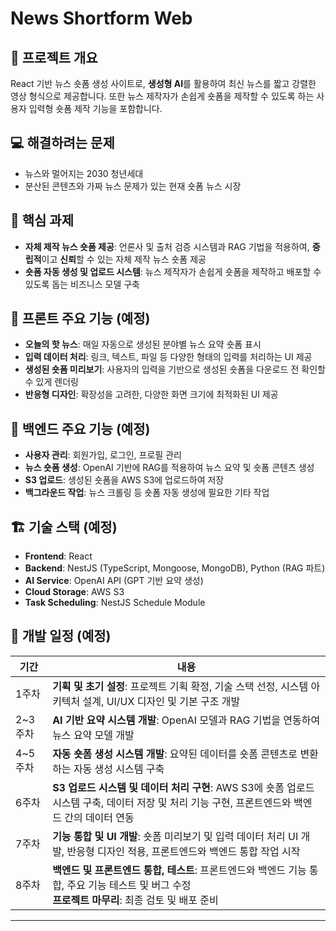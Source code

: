 # News Shortform Web

## 📝 프로젝트 개요
React 기반 뉴스 숏폼 생성 사이트로, **생성형 AI**를 활용하여 최신 뉴스를 짧고 강렬한 영상 형식으로 제공합니다. 또한 뉴스 제작자가 손쉽게 숏폼을 제작할 수 있도록 하는 사용자 입력형 숏폼 제작 기능을 포함합니다.


## 💻 해결하려는 문제  
- 뉴스와 멀어지는 2030 청년세대
- 분산된 콘텐츠와 가짜 뉴스 문제가 있는 현재 숏폼 뉴스 시장


## 📌 핵심 과제
- **자체 제작 뉴스 숏폼 제공**: 언론사 및 출처 검증 시스템과 RAG 기법을 적용하여, **중립적**이고 **신뢰**할 수 있는 자체 제작 뉴스 숏폼 제공
- **숏폼 자동 생성 및 업로드 시스템**: 뉴스 제작자가 손쉽게 숏폼을 제작하고 배포할 수 있도록 돕는 비즈니스 모델 구축


## 🚀 프론트 주요 기능 (예정)
- **오늘의 핫 뉴스**: 매일 자동으로 생성된 분야별 뉴스 요약 숏폼 표시 
- **입력 데이터 처리**: 링크, 텍스트, 파일 등 다양한 형태의 입력를 처리하는 UI 제공
- **생성된 숏폼 미리보기**: 사용자의 입력을 기반으로 생성된 숏폼을 다운로드 전 확인할 수 있게 렌더링
- **반응형 디자인**: 확장성을 고려한, 다양한 화면 크기에 최적화된 UI 제공


## 🚀 백엔드 주요 기능 (예정)
- **사용자 관리**: 회원가입, 로그인, 프로필 관리
- **뉴스 숏폼 생성**: OpenAI 기반에 RAG를 적용하여 뉴스 요약 및 숏폼 콘텐츠 생성
- **S3 업로드**: 생성된 숏폼을 AWS S3에 업로드하여 저장
- **백그라운드 작업**: 뉴스 크롤링 등 숏폼 자동 생성에 필요한 기타 작업


## 🏗️ 기술 스택 (예정)
- **Frontend**: React
- **Backend**: NestJS (TypeScript, Mongoose, MongoDB), Python (RAG 파트)
- **AI Service**: OpenAI API (GPT 기반 요약 생성)
- **Cloud Storage**: AWS S3
- **Task Scheduling**: NestJS Schedule Module


## 📆 개발 일정 (예정)

| 기간   | 내용                                             |
|--------|--------------------------------------------------|
| 1주차  | **기획 및 초기 설정**: 프로젝트 기획 확정, 기술 스택 선정, 시스템 아키텍처 설계, UI/UX 디자인 및 기본 구조 개발 |
| 2~3주차 | **AI 기반 요약 시스템 개발**: OpenAI 모델과 RAG 기법을 연동하여 뉴스 요약 모델 개발 |
| 4~5주차  | **자동 숏폼 생성 시스템 개발**: 요약된 데이터를 숏폼 콘텐츠로 변환하는 자동 생성 시스템 구축|
| 6주차  | **S3 업로드 시스템 및 데이터 처리 구현**: AWS S3에 숏폼 업로드 시스템 구축, 데이터 저장 및 처리 기능 구현, 프론트엔드와 백엔드 간의 데이터 연동 |
| 7주차 | **기능 통합 및 UI 개발**: 숏폼 미리보기 및 입력 데이터 처리 UI 개발, 반응형 디자인 적용, 프론트엔드와 백엔드 통합 작업 시작 |
| 8주차  | **백엔드 및 프론트엔드 통합, 테스트**: 프론트엔드와 백엔드 기능 통합, 주요 기능 테스트 및 버그 수정 <br> **프로젝트 마무리**: 최종 검토 및 배포 준비 |

---
